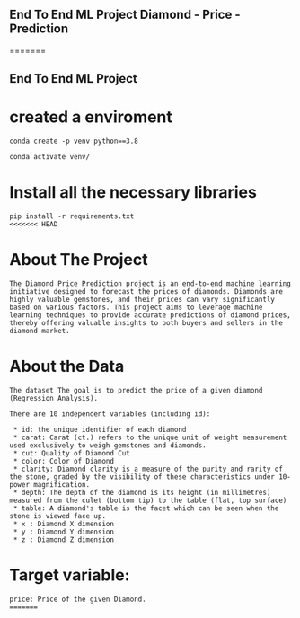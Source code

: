
## End To End ML Project Diamond - Price - Prediction
=======
## End To End ML Project


# created a enviroment
```
conda create -p venv python==3.8

conda activate venv/
```
# Install all the necessary libraries
```
pip install -r requirements.txt
<<<<<<< HEAD
```

# About The Project
```
The Diamond Price Prediction project is an end-to-end machine learning initiative designed to forecast the prices of diamonds. Diamonds are highly valuable gemstones, and their prices can vary significantly based on various factors. This project aims to leverage machine learning techniques to provide accurate predictions of diamond prices, thereby offering valuable insights to both buyers and sellers in the diamond market.
```

# About the Data
```
The dataset The goal is to predict the price of a given diamond (Regression Analysis).

There are 10 independent variables (including id):

 * id: the unique identifier of each diamond
 * carat: Carat (ct.) refers to the unique unit of weight measurement used exclusively to weigh gemstones and diamonds.
 * cut: Quality of Diamond Cut
 * color: Color of Diamond
 * clarity: Diamond clarity is a measure of the purity and rarity of the stone, graded by the visibility of these characteristics under 10-power magnification.
 * depth: The depth of the diamond is its height (in millimetres) measured from the culet (bottom tip) to the table (flat, top surface)
 * table: A diamond's table is the facet which can be seen when the stone is viewed face up.
 * x : Diamond X dimension
 * y : Diamond Y dimension
 * z : Diamond Z dimension
```

# Target variable:
```
price: Price of the given Diamond.
=======

```
